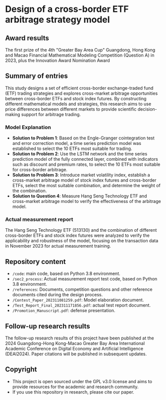 # Design of a cross-border ETF arbitrage strategy model



## Award results

The first prize of the 4th "Greater Bay Area Cup" Guangdong, Hong Kong and Macao Financial Mathematical Modeling Competition (Question A) in 2023, plus the Innovation Award Nomination Award

## Summary of entries

This study designs a set of efficient cross-border exchange-traded fund (ETF) trading strategies and explores cross-market arbitrage opportunities between cross-border ETFs and stock index futures. By constructing different mathematical models and strategies, this research aims to use price differences between different markets to provide scientific decision-making support for arbitrage trading.

### Model Explanation

- **Solution to Problem 1**: Based on the Engle-Granger cointegration test and error correction model, a time series prediction model was established to select the 10 ETFs most suitable for trading.
- **Solution to Problem 2**: Use the LSTM network and the time series prediction model of the fully connected layer, combined with indicators such as discount and premium rates, to select the 10 ETFs most suitable for cross-border arbitrage.
- **Solution to Problem 3**: Introduce market volatility index, establish a cross-market arbitrage model of stock index futures and cross-border ETFs, select the most suitable combination, and determine the weight of the combination.
- **Solution to Question 4**: Measure Hang Seng Technology ETF and cross-market arbitrage model to verify the effectiveness of the arbitrage model.

### Actual measurement report

The Hang Seng Technology ETF (513130) and the combination of different cross-border ETFs and stock index futures were analyzed to verify the applicability and robustness of the model, focusing on the transaction data in November 2023 for actual measurement training.

## Repository content

- `/code`: main code, based on Python 3.8 environment.
- `/sec2_process`: Actual measurement report test code, based on Python 3.8 environment.
- `/references`: Documents, competition questions and other reference documents cited during the design process.
- `/Contest_Paper_202311081259.pdf`: Model elaboration document.
- `/Test_Report_Final_202311171856.pdf`: actual test report document.
- `/Promotion_Manuscript.pdf`: defense presentation.

## Follow-up research results

The follow-up research results of this project have been published at the 2024 Guangdong-Hong Kong-Macao Greater Bay Area International Academic Conference on Digital Economy and Artificial Intelligence (DEAI2024). Paper citations will be published in subsequent updates.

## Copyright

- This project is open sourced under the GPL v3.0 license and aims to provide resources for the academic and research community.
- If you use this repository in research, please cite our paper.
